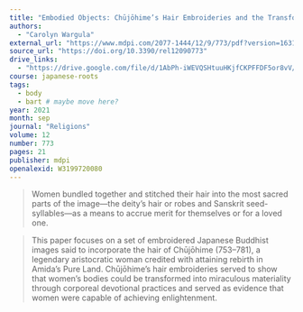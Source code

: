 ```yaml
---
title: "Embodied Objects: Chūjōhime’s Hair Embroideries and the Transformation of the Female Body in Premodern Japan"
authors:
  - "Carolyn Wargula"
external_url: "https://www.mdpi.com/2077-1444/12/9/773/pdf?version=1631704513"
source_url: "https://doi.org/10.3390/rel12090773"
drive_links:
  - "https://drive.google.com/file/d/1AbPh-iWEVQSHtuuHKjfCKPFFDF5or8vV/view?usp=drivesdk"
course: japanese-roots
tags:
  - body
  - bart # maybe move here?
year: 2021
month: sep
journal: "Religions"
volume: 12
number: 773
pages: 21
publisher: mdpi
openalexid: W3199720080
---
```


> Women bundled together and stitched their hair into the most sacred parts of the image—the deity’s hair or robes and Sanskrit seed-syllables—as a means to accrue merit for themselves or for a loved one.

> This paper focuses on a set of embroidered Japanese Buddhist images said to incorporate the hair of Chūjōhime (753–781), a legendary aristocratic woman credited with attaining rebirth in Amida’s Pure Land.
> Chūjōhime’s hair embroideries served to show that women’s bodies could be transformed into miraculous materiality through corporeal devotional practices and served as evidence that women were capable of achieving enlightenment.

